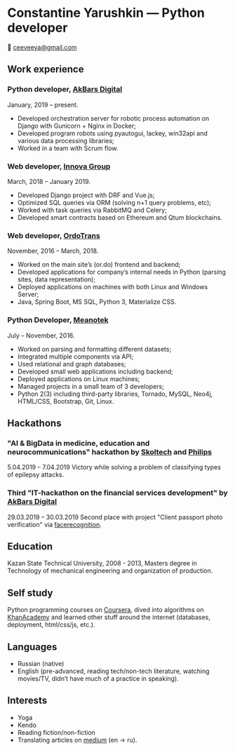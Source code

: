 # Constantine Yarushkin &mdash; Python developer
:email: [ceeveeya@gmail.com](mailto:ceeveeya@gmail.com)

## Work experience
### Python developer, [AkBars Digital](https://akbars.digital/)
January, 2019 &ndash; present.
- Developed orchestration server for robotic process automation on Django with Gunicorn + Nginx in Docker;
- Developed program robots using pyautogui, lackey, win32api and various data processing libraries;
- Worked in a team with Scrum flow.

### Web developer, [Innova Group](http://innovacompanies.com)
March, 2018 &ndash; January 2019.
- Developed Django project with DRF and Vue.js;
- Optimized SQL queries via ORM (solving n+1 query problems, etc);
- Worked with task queries via RabbitMQ and Celery;
- Developed smart contracts based on Ethereum and Qtum blockchains.

### Web developer, [OrdoTrans](http://or.do)
November, 2016 &ndash; March, 2018.
- Worked on the main site’s (or.do) frontend and backend;
- Developed applications for company’s internal needs in Python (parsing sites, data representation);
- Deployed applications on machines with both Linux and Windows Server;
- Java, Spring Boot, MS SQL, Python 3, Materialize CSS.

### Python Developer, [Meanotek](http://meanotek.io)
July &ndash; November, 2016.
- Worked on parsing and formatting different datasets;
- Integrated multiple components via API;
- Used relational and graph databases;
- Developed small web applications including backend;
- Deployed applications on Linux machines;
- Managed projects in a small team of 3 developers;
- Python 2(3) including third-party libraries, Tornado, MySQL, Neo4j, HTML/CSS, Bootstrap, Git, Linux.

## Hackathons
### "AI & BigData in medicine, education and neurocommunications" hackathon by [Skoltech](https://www.skoltech.ru/en) and [Philips](https://www.philips.com/global)
5.04.2019 &ndash; 7.04.2019
Victory while solving a problem of classifying types of epilepsy attacks.

### Third "IT-hackathon on the financial services development" by [AkBars Digital](https://akbars.digital)
29.03.2019 &ndash; 30.03.2019
Second place with project "Client passport photo verification" via [facerecognition](https://github.com/ageitgey/face_recognition).

## Education
Kazan State Technical University, 2008 - 2013, Masters degree in Technology of mechanical engineering and organization of production.

## Self study
Python programming courses on [Coursera](https://coursera.org), dived into algorithms on [KhanAcademy](https://www.khanacademy.org) and learned other stuff around the internet (databases, deployment, html/css/js, etc.).

## Languages
- Russian (native)
- English (pre-advanced, reading tech/non-tech literature, watching movies/TV, didn’t have much of a practice in speaking).

## Interests
- Yoga
- Kendo
- Reading fiction/non-fiction
- Translating articles on [medium](https://medium.com/@yrcnv) (en -> ru).
